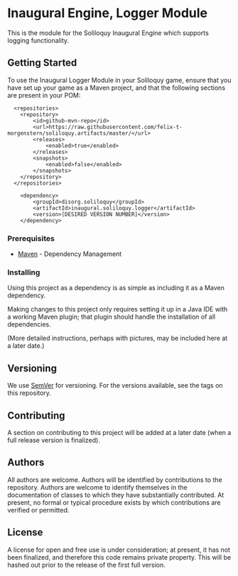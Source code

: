 # Inaugural Engine, Logger Module

This is the module for the Soliloquy Inaugural Engine which supports logging functionality.

## Getting Started

To use the Inaugural Logger Module in your Soliloquy game, ensure that you have set up your game as a Maven project, and that the following sections are present in your POM:

```
  <repositories>
    <repository>
        <id>github-mvn-repo</id>
        <url>https://raw.githubusercontent.com/felix-t-morgenstern/soliloquy.artifacts/master/</url>
        <releases>
            <enabled>true</enabled>
        </releases>
        <snapshots>
            <enabled>false</enabled>
        </snapshots>
    </repository>
  </repositories>
```

```
    <dependency>
    	<groupId>disorg.soliloquy</groupId>
    	<artifactId>inaugural.soliloquy.logger</artifactId>
    	<version>[DESIRED VERSION NUMBER]</version>
    </dependency>
```

### Prerequisites

* [Maven](https://maven.apache.org/) - Dependency Management

### Installing

Using this project as a dependency is as simple as including it as a Maven dependency.

Making changes to this project only requires setting it up in a Java IDE with a working Maven plugin; that plugin should handle the installation of all dependencies.

(More detailed instructions, perhaps with pictures, may be included here at a later date.)

## Versioning

We use [SemVer](http://semver.org/) for versioning. For the versions available, see the tags on this repository.

## Contributing

A section on contributing to this project will be added at a later date (when a full release version is finalized).

## Authors

All authors are welcome. Authors will be identified by contributions to the repository. Authors are welcome to identify themselves in the documentation of classes to which they have substantially contributed. At present, no formal or typical procedure exists by which contributions are verified or permitted.

## License

A license for open and free use is under consideration; at present, it has not been finalized, and therefore this code remains private property. This will be hashed out prior to the release of the first full version.
